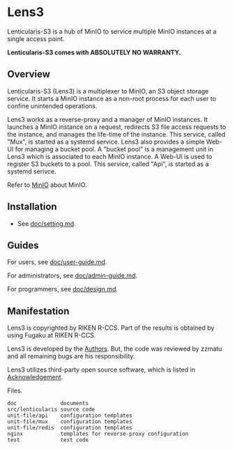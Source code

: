 # Lens3

Lenticularis-S3 is a hub of MinIO to service multiple MinIO instances
at a single access point.

__Lenticularis-S3 comes with ABSOLUTELY NO WARRANTY.__

## Overview

Lenticularis-S3 (Lens3) is a multiplexer to MinIO, an S3 object
storage service.  It starts a MinIO instance as a non-root process for
each user to confine unintended operations.

Lens3 works as a reverse-proxy and a manager of MinIO instances.  It
launches a MinIO instance on a request, redirects S3 file access
requests to the instance, and manages the life-time of the instance.
This service, called "Mux", is started as a systemd service.  Lens3
also provides a simple Web-UI for managing a bucket pool.  A "bucket
pool" is a management unit in Lens3 which is associated to each MinIO
instance.  A Web-UI is used to register S3 buckets to a pool.  This
service, called "Api", is started as a systemd serivce.

Refer to [MinIO](https://min.io) about MinIO.

## Installation

* See [doc/setting.md](doc/setting.md).

## Guides

For users,
see [doc/user-guide.md](doc/user-guide.md).

For administrators,
see [doc/admin-guide.md](doc/admin-guide.md).

For programmers,
see [doc/design.md](doc/design.md).

## Manifestation

Lens3 is copyrighted by RIKEN R-CCS.  Part of the results is
obtained by using Fugaku at RIKEN R-CCS.

Lens3 is developed by the [Authors](AUTHORS.txt).  But, the code was
reviewed by zzmatu and all remaining bugs are his responsibility.

Lens3 utilizes third-party open source software, which is listed in
[Acknowledgement](ACKNOWLEDGEMENT.txt).

Files.

```
doc              documents
src/lenticularis source code
unit-file/api    configuration templates
unit-file/mux    configuration templates
unit-file/redis  configuration templates
nginx            templates for reverse-proxy configuration
test             test code
```
